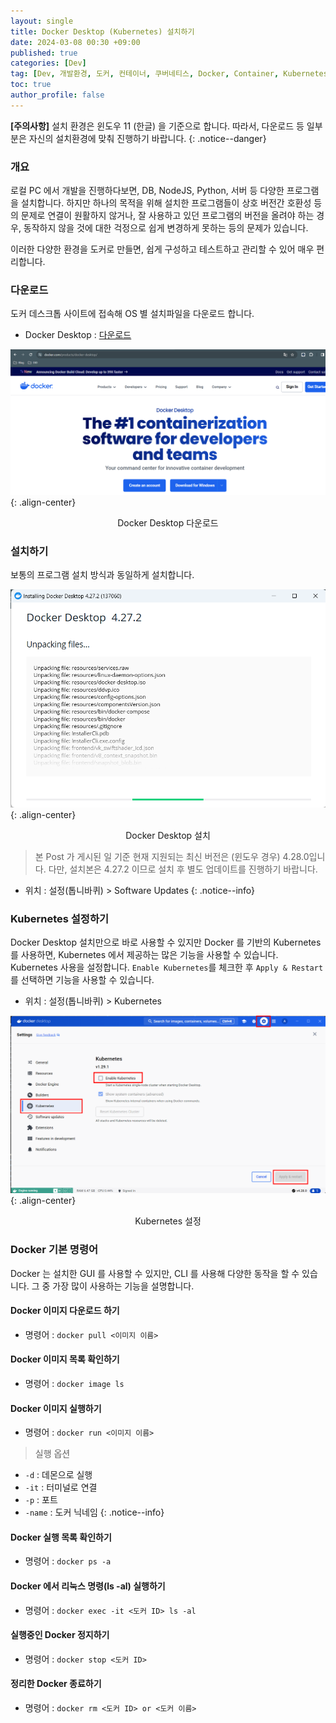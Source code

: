 ```yaml
---
layout: single
title: Docker Desktop (Kubernetes) 설치하기
date: 2024-03-08 00:30 +09:00
published: true
categories: [Dev]
tag: [Dev, 개발환경, 도커, 컨테이너, 쿠버네티스, Docker, Container, Kubernetes]
toc: true
author_profile: false
---
```


**[주의사항]** 
설치 환경은 윈도우 11 (한글) 을 기준으로 합니다. 따라서, 다운로드 등 일부분은 자신의 설치환경에 맞춰 진행하기 바랍니다.
{: .notice--danger} 

### 개요

로컬 PC 에서 개발을 진행하다보면, DB, NodeJS, Python, 서버 등 다양한 프로그램을 설치합니다. 하지만 하나의 목적을 위해 설치한 프로그램들이 상호 버전간 호환성 등의 문제로 연결이 원활하지 않거나, 잘 사용하고 있던 프로그램의 버전을 올려야 하는 경우, 동작하지 않을 것에 대한 걱정으로 쉽게 변경하게 못하는 등의 문제가 있습니다. 

이러한 다양한 환경을 도커로 만들면, 쉽게 구성하고 테스트하고 관리할 수 있어 매우 편리합니다. 

### 다운로드

도커 데스크톱 사이트에 접속해 OS 별 설치파일을 다운로드 합니다. 

- Docker Desktop : [다운로드](https://www.docker.com/products/docker-desktop/)

![download_docker_desktop](/assets/images/2024-03-08-download-docker-desktop.png){: .align-center}
<p style="text-align: center;">Docker Desktop 다운로드</p>

### 설치하기

보통의 프로그램 설치 방식과 동일하게 설치합니다. 

![install_docker_desktop](/assets/images/2024-03-08-install-docker-desktop.png){: .align-center}
<p style="text-align: center;">Docker Desktop 설치</p>

> 본 Post 가 게시된 일 기준 현재 지원되는 최신 버전은 (윈도우 경우) 4.28.0입니다. 다만, 설치본은 4.27.2 이므로 설치 후 별도 업데이트를 진행하기 바랍니다.
- 위치 : 설정(톱니바퀴) > Software Updates 
{: .notice--info}

### Kubernetes 설정하기

Docker Desktop 설치만으로 바로 사용할 수 있지만 Docker 를 기반의 Kubernetes 를 사용하면, Kubernetes 에서 제공하는 많은 기능을 사용할 수 있습니다. 
Kubernetes 사용을 설정합니다. `Enable Kubernetes`를 체크한 후 `Apply & Restart` 를 선택하면 기능을 사용할 수 있습니다. 

- 위치 : 설정(톱니바퀴) > Kubernetes 

![enable_kubernetes_on_docker_desktop](/assets/images/2024-03-08-enable-kubernetes-on-docker-desktop.png){: .align-center}
<p style="text-align: center;">Kubernetes 설정</p>

### Docker 기본 명령어

Docker 는 설치한 GUI 를 사용할 수 있지만, CLI 를 사용해 다양한 동작을 할 수 있습니다. 그 중 가장 많이 사용하는 기능을 설명합니다. 

#### Docker 이미지 다운로드 하기

- 명령어 : `docker pull <이미지 이름>`

#### Docker 이미지 목록 확인하기

- 명령어 : `docker image ls`

#### Docker 이미지 실행하기

- 명령어 : `docker run <이미지 이름>`

> 실행 옵션
- `-d` : 데몬으로 실행
- `-it` : 터미널로 연결
- `-p` : 포트
- `-name` : 도커 닉네임
{: .notice--info} 

#### Docker 실행 목록 확인하기

- 명령어 : `docker ps -a`

#### Docker 에서 리눅스 명령(ls -al) 실행하기

- 명령어 : `docker exec -it <도커 ID> ls -al`

#### 실행중인 Docker 정지하기

- 명령어 : `docker stop <도커 ID>`

#### 정리한 Docker 종료하기

- 명령어 : `docker rm <도커 ID> or <도커 이름>`